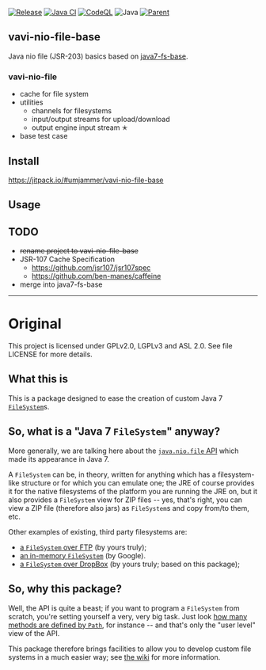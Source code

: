 [![Release](https://jitpack.io/v/umjammer/vavi-nio-file-base.svg)](https://jitpack.io/#umjammer/vavi-nio-file-base)
[![Java CI](https://github.com/umjammer/vavi-nio-file-base/workflows/Java%20CI%20with%20Maven/badge.svg?branch=vavi-patch)](https://github.com/umjammer/vavi-nio-file-base/actions)
[![CodeQL](https://github.com/umjammer/vavi-nio-file-base/actions/workflows/codeql-analysis.yml/badge.svg)](https://github.com/umjammer/vavi-nio-file-base/actions/workflows/codeql-analysis.yml)
![Java](https://img.shields.io/badge/Java-17-b07219)
[![Parent](https://img.shields.io/badge/Parent-vavi--apps--fuse-pink)](https://github.com/umjammer/vavi-apps-fuse)

## vavi-nio-file-base

Java nio file (JSR-203) basics based on [java7-fs-base](https://github.com/fge/java7-fs-base).

### vavi-nio-file

* cache for file system
* utilities
    * channels for filesystems
    * input/output streams for upload/download
    * output engine input stream ✭
* base test case

## Install

https://jitpack.io/#umjammer/vavi-nio-file-base

## Usage

## TODO

 * ~~rename project to vavi-nio-file-base~~
 * JSR-107 Cache Specification
    * https://github.com/jsr107/jsr107spec
    * https://github.com/ben-manes/caffeine
 * merge into java7-fs-base

---

# Original

This project is licensed under GPLv2.0, LGPLv3 and ASL 2.0. See file LICENSE for
more details.

## What this is

This is a package designed to ease the creation of custom Java 7
[`FileSystem`](https://docs.oracle.com/javase/7/docs/api/java/nio/file/FileSystem.html)s.

## So, what is a "Java 7 `FileSystem`" anyway?

More generally, we are talking here about the [`java.nio.file`
API](http://docs.oracle.com/javase/8/docs/api/java/nio/file/package-frame.html) which made its
appearance in Java 7.

A `FileSystem` can be, in theory, written for anything which has a filesystem-like structure or for
which you can emulate one; the JRE of course provides it for the native filesystems of the platform
you are running the JRE on, but it also provides a `FileSystem` view for ZIP files -- yes, that's
right, you can view a ZIP file (therefore also jars) as `FileSystem`s and copy from/to them, etc.

Other examples of existing, third party filesystems are:

* [a `FileSystem` over FTP](https://github.com/fge/java7-fs-ftp) (by yours truly);
* [an in-memory `FileSystem`](https://github.com/google/jimfs) (by Google).
* [a `FileSystem` over DropBox](https://github.com/fge/java7-fs-dropbox) (by yours truly; based on this package);


## So, why this package?

Well, the API is quite a beast; if you want to program a `FileSystem` from scratch, you're setting
yourself a very, very big task. Just look [how many methods are defined by
`Path`](http://docs.oracle.com/javase/8/docs/api/java/nio/file/Path.html), for instance -- and
that's only the "user level" view of the API.

This package therefore brings facilities to allow you to develop custom file systems in a much
easier way; see [the wiki](https://github.com/fge/java7-fs-base/wiki) for more information.
